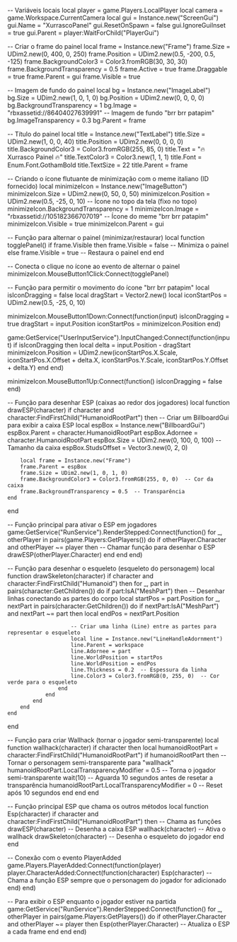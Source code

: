 -- Variáveis locais
local player = game.Players.LocalPlayer
local camera = game.Workspace.CurrentCamera
local gui = Instance.new("ScreenGui")
gui.Name = "XurrascoPanel"
gui.ResetOnSpawn = false
gui.IgnoreGuiInset = true
gui.Parent = player:WaitForChild("PlayerGui")

-- Criar o frame do painel
local frame = Instance.new("Frame")
frame.Size = UDim2.new(0, 400, 0, 250)
frame.Position = UDim2.new(0.5, -200, 0.5, -125)
frame.BackgroundColor3 = Color3.fromRGB(30, 30, 30)
frame.BackgroundTransparency = 0.5
frame.Active = true
frame.Draggable = true
frame.Parent = gui
frame.Visible = true

-- Imagem de fundo do painel
local bg = Instance.new("ImageLabel")
bg.Size = UDim2.new(1, 0, 1, 0)
bg.Position = UDim2.new(0, 0, 0, 0)
bg.BackgroundTransparency = 1
bg.Image = "rbxassetid://86404027639991"  -- Imagem de fundo "brr brr patapim"
bg.ImageTransparency = 0.3
bg.Parent = frame

-- Título do painel
local title = Instance.new("TextLabel")
title.Size = UDim2.new(1, 0, 0, 40)
title.Position = UDim2.new(0, 0, 0, 0)
title.BackgroundColor3 = Color3.fromRGB(255, 85, 0)
title.Text = "🔥 Xurrasco Painel 🔥"
title.TextColor3 = Color3.new(1, 1, 1)
title.Font = Enum.Font.GothamBold
title.TextSize = 22
title.Parent = frame

-- Criando o ícone flutuante de minimização com o meme italiano (ID fornecido)
local minimizeIcon = Instance.new("ImageButton")
minimizeIcon.Size = UDim2.new(0, 50, 0, 50)
minimizeIcon.Position = UDim2.new(0.5, -25, 0, 10)  -- Ícone no topo da tela (fixo no topo)
minimizeIcon.BackgroundTransparency = 1
minimizeIcon.Image = "rbxassetid://105182366707019"  -- Ícone do meme "brr brr patapim"
minimizeIcon.Visible = true
minimizeIcon.Parent = gui

-- Função para alternar o painel (minimizar/restaurar)
local function togglePanel()
    if frame.Visible then
        frame.Visible = false  -- Minimiza o painel
    else
        frame.Visible = true  -- Restaura o painel
    end
end

-- Conecta o clique no ícone ao evento de alternar o painel
minimizeIcon.MouseButton1Click:Connect(togglePanel)

-- Função para permitir o movimento do ícone "brr brr patapim"
local isIconDragging = false
local dragStart = Vector2.new()
local iconStartPos = UDim2.new(0.5, -25, 0, 10)

minimizeIcon.MouseButton1Down:Connect(function(input)
    isIconDragging = true
    dragStart = input.Position
    iconStartPos = minimizeIcon.Position
end)

game:GetService("UserInputService").InputChanged:Connect(function(input)
    if isIconDragging then
        local delta = input.Position - dragStart
        minimizeIcon.Position = UDim2.new(iconStartPos.X.Scale, iconStartPos.X.Offset + delta.X, iconStartPos.Y.Scale, iconStartPos.Y.Offset + delta.Y)
    end
end)

minimizeIcon.MouseButton1Up:Connect(function()
    isIconDragging = false
end)

-- Função para desenhar ESP (caixas ao redor dos jogadores)
local function drawESP(character)
    if character and character:FindFirstChild("HumanoidRootPart") then
        -- Criar um BillboardGui para exibir a caixa ESP
        local espBox = Instance.new("BillboardGui")
        espBox.Parent = character.HumanoidRootPart
        espBox.Adornee = character.HumanoidRootPart
        espBox.Size = UDim2.new(0, 100, 0, 100)  -- Tamanho da caixa
        espBox.StudsOffset = Vector3.new(0, 2, 0)
        
        local frame = Instance.new("Frame")
        frame.Parent = espBox
        frame.Size = UDim2.new(1, 0, 1, 0)
        frame.BackgroundColor3 = Color3.fromRGB(255, 0, 0)  -- Cor da caixa
        frame.BackgroundTransparency = 0.5  -- Transparência
    end
end

-- Função principal para ativar o ESP em jogadores
game:GetService("RunService").RenderStepped:Connect(function()
    for _, otherPlayer in pairs(game.Players:GetPlayers()) do
        if otherPlayer.Character and otherPlayer ~= player then
            -- Chamar função para desenhar o ESP
            drawESP(otherPlayer.Character)
        end
    end
end)

-- Função para desenhar o esqueleto (esqueleto do personagem)
local function drawSkeleton(character)
    if character and character:FindFirstChild("Humanoid") then
        for _, part in pairs(character:GetChildren()) do
            if part:IsA("MeshPart") then
                -- Desenhar linhas conectando as partes do corpo
                local startPos = part.Position
                for _, nextPart in pairs(character:GetChildren()) do
                    if nextPart:IsA("MeshPart") and nextPart ~= part then
                        local endPos = nextPart.Position
                        
                        -- Criar uma linha (Line) entre as partes para representar o esqueleto
                        local line = Instance.new("LineHandleAdornment")
                        line.Parent = workspace
                        line.Adornee = part
                        line.WorldPosition = startPos
                        line.WorldPosition = endPos
                        line.Thickness = 0.2  -- Espessura da linha
                        line.Color3 = Color3.fromRGB(0, 255, 0)  -- Cor verde para o esqueleto
                    end
                end
            end
        end
    end
end

-- Função para criar Wallhack (tornar o jogador semi-transparente)
local function wallhack(character)
    if character then
        local humanoidRootPart = character:FindFirstChild("HumanoidRootPart")
        if humanoidRootPart then
            -- Tornar o personagem semi-transparente para "wallhack"
            humanoidRootPart.LocalTransparencyModifier = 0.5  -- Torna o jogador semi-transparente
            wait(10)  -- Aguarda 10 segundos antes de resetar a transparência
            humanoidRootPart.LocalTransparencyModifier = 0  -- Reset após 10 segundos
        end
    end
end

-- Função principal ESP que chama os outros métodos
local function Esp(character)
    if character and character:FindFirstChild("HumanoidRootPart") then
        -- Chama as funções
        drawESP(character)    -- Desenha a caixa ESP
        wallhack(character)   -- Ativa o wallhack
        drawSkeleton(character)  -- Desenha o esqueleto do jogador
    end
end

-- Conexão com o evento PlayerAdded
game.Players.PlayerAdded:Connect(function(player)
    player.CharacterAdded:Connect(function(character)
        Esp(character)  -- Chama a função ESP sempre que o personagem do jogador for adicionado
    end)
end)

-- Para exibir o ESP enquanto o jogador estiver na partida
game:GetService("RunService").RenderStepped:Connect(function()
    for _, otherPlayer in pairs(game.Players:GetPlayers()) do
        if otherPlayer.Character and otherPlayer ~= player then
            Esp(otherPlayer.Character)  -- Atualiza o ESP a cada frame
        end
    end
end)
